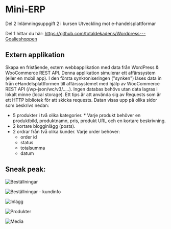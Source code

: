 # Mini-ERP
Del 2 Inlämningsuppgift 2 i kursen Utveckling mot e-handelsplattformar

Del 1 hittar du här: https://github.com/totaldekadens/Wordpress---Goalieshoppen

## Extern applikation
Skapa en fristående, extern webbapplikation med data från WordPress & WooCommerce REST API.
Denna applikation simulerar ett affärssystem (eller en mobil app).
I den första synkroniseringen ("synken") läses data in från eHandelsplattformen till affärssystemet med hjälp av WooCommerce REST API (/wp-json/wc/v3/.....). Ingen databas behövs utan data lagras i lokalt minne (local storage). Ett tips är att använda sig av Requests som är ett HTTP bibliotek för att skicka requests.
Datan visas upp på olika sidor som beskrivs nedan:
 
* 5 produkter i två olika kategorier. 
      * Varje produkt behöver en produktbild, produktnamn, pris, produkt URL och en kortare beskrivning.
* 2 kortare blogginlägg (posts).
* 2 ordrar från två olika kunder. Varje order behöver:
    - order id
    - status
    - totalsumma
    - datum


## Sneak peak: 

![Beställningar](https://user-images.githubusercontent.com/90898648/178287373-3a3f4970-0cdb-46ed-b0a9-29fa76563b05.JPG)

![Beställningar - kundinfo](https://user-images.githubusercontent.com/90898648/178287395-e8af7479-4a51-41bf-85ad-211510f0b0bb.JPG)

![Inlägg](https://user-images.githubusercontent.com/90898648/178287420-b4434218-ce39-4d30-8711-64ec459eaa2b.JPG)

![Produkter](https://user-images.githubusercontent.com/90898648/178287478-a07cdd2f-9567-4eda-9af6-547833329274.JPG)

![Media](https://user-images.githubusercontent.com/90898648/178287440-01c584f9-00cf-444c-94ca-6fbfca2e9f07.JPG)

